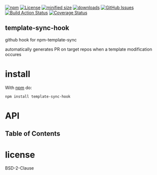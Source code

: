 [![npm](https://img.shields.io/npm/v/template-sync-hook.svg)](https://www.npmjs.com/package/template-sync-hook)
[![License](https://img.shields.io/badge/License-BSD%203--Clause-blue.svg)](https://opensource.org/licenses/BSD-3-Clause)
[![minified size](https://badgen.net/bundlephobia/min/template-sync-hook)](https://bundlephobia.com/result?p=template-sync-hook)
[![downloads](http://img.shields.io/npm/dm/template-sync-hook.svg?style=flat-square)](https://npmjs.org/package/template-sync-hook)
[![GitHub Issues](https://img.shields.io/github/issues/arlac77/template-sync-hook.svg?style=flat-square)](https://github.com/arlac77/template-sync-hook/issues)
[![Build Action Status](https://img.shields.io/endpoint.svg?url=https%3A%2F%2Factions-badge.atrox.dev%2Farlac77%2Ftemplate-sync-hook%2Fbadge&style=flat)](https://actions-badge.atrox.dev/arlac77/template-sync-hook/goto)
[![Coverage Status](https://coveralls.io/repos/arlac77/template-sync-hook/badge.svg)](https://coveralls.io/github/arlac77/template-sync-hook)

## template-sync-hook

github hook for npm-template-sync

automatically generates PR on target repos when a template modification occures

# install

With [npm](http://npmjs.org) do:

```shell
npm install template-sync-hook
```

# API

<!-- Generated by documentation.js. Update this documentation by updating the source code. -->

## Table of Contents

# license

BSD-2-Clause
